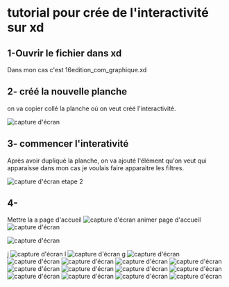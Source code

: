 # tutorial pour crée de l'interactivité sur xd
## 1-Ouvrir le fichier dans xd
Dans mon cas c'est 16edition_com_graphique.xd
 
## 2- créé la nouvelle planche

on va copier collé la planche où on veut créé l'interactivité.

![capture d'écran](media/capture_etape_1.gif)

## 3- commencer l'interativité
Après avoir dupliqué la planche, on va ajouté l'élément qu'on veut qui apparaisse dans mon cas je voulais faire apparaitre les filtres.


![capture d'écran etape 2](media/capture_etape_2.gif)

## 4- 
Mettre la a page d'accueil
![capture d'écran](media/ezgif.com-gif-maker7.gif)
animer page d'accueil
![capture d'écran](media/ezgif.com-gif-maker1.gif)

![capture d'écran](media/ezgif.com-gif-maker2.gif)

j
![capture d'écran](media/ezgif.com-gif-maker8.gif)
l
![capture d'écran](media/ezgif.com-gif-maker9.gif)
g
![capture d'écran](media/ezgif.com-gif-maker10.gif)
![capture d'écran](media/ezgif.com-gif-maker11.gif)
![capture d'écran](media/ezgif.com-gif-maker12.gif)
![capture d'écran](media/ezgif.com-gif-maker13.gif)
![capture d'écran](media/ezgif.com-gif-maker14.gif)
![capture d'écran](media/ezgif.com-gif-maker15.gif)
![capture d'écran](media/ezgif.com-gif-maker16.gif)
![capture d'écran](media/ezgif.com-gif-maker17.gif)
![capture d'écran](media/ezgif.com-gif-maker18.gif)
![capture d'écran](media/ezgif.com-gif-maker19.gif)
![capture d'écran](media/ezgif.com-gif-maker20.gif)
![capture d'écran](media/ezgif.com-gif-maker21.gif)
![capture d'écran](media/ezgif.com-gif-maker22.gif)


